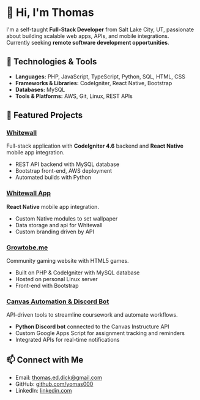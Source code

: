 # 👋 Hi, I'm Thomas

I'm a self-taught **Full-Stack Developer** from Salt Lake City, UT, passionate about building scalable web apps, APIs, and mobile integrations.  
Currently seeking **remote software development opportunities**.

## 🔧 Technologies & Tools
- **Languages:** PHP, JavaScript, TypeScript, Python, SQL, HTML, CSS
- **Frameworks & Libraries:** CodeIgniter, React Native, Bootstrap
- **Databases:** MySQL
- **Tools & Platforms:** AWS, Git, Linux, REST APIs

## 🚀 Featured Projects
### [Whitewall](https://github.com/whitewallApp/whitewallWebApp)
Full-stack application with **CodeIgniter 4.6** backend and **React Native** mobile app integration.  
- REST API backend with MySQL database  
- Bootstrap front-end, AWS deployment  
- Automated builds with Python

### [Whitewall App](https://github.com/whitewallApp/whitewallApp)
**React Native** mobile app integration.  
- Custom Native modules to set wallpaper
- Data storage and api for Whitewall 
- Custom branding driven by API

### [Growtobe.me](https://github.com/yomas000/devgrowtobeme) 
Community gaming website with HTML5 games.  
- Built on PHP & CodeIgniter with MySQL database  
- Hosted on personal Linux server  
- Front-end with Bootstrap

### [Canvas Automation & Discord Bot](https://github.com/yomas000/CanvasBot)
API-driven tools to streamline coursework and automate workflows.  
- **Python Discord bot** connected to the Canvas Instructure API  
- Custom Google Apps Script for assignment tracking and reminders  
- Integrated APIs for real-time notifications  

## 📫 Connect with Me
- Email: thomas.ed.dick@gmail.com  
- GitHub: [github.com/yomas000](https://github.com/yomas000)  
- LinkedIn: [linkedin.com](https://www.linkedin.com/in/thomas-d-766091263/)
